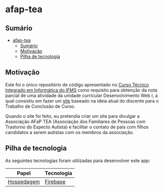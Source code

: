 # afap-tea

## Sumário

- [afap-tea](#afap-tea)
  - [Sumário](#sumário)
  - [Motivação](#motivação)
  - [Pilha de tecnologia](#pilha-de-tecnologia)

## Motivação

Este foi o único repositório de código apresentado no [Curso Técnico Integrado em Informática do IFMS](https://www.ifms.edu.br/campi/campus-aquidauana/cursos/integrado/informatica) como requisito para obtenção da nota parcial de uma atividade da unidade curricular Desenvolvimento Web I, a qual consistiu em fazer um [site](https://afap-tea.web.app/) baseado na ideia atual do discente para o Trabalho de Conclusão de Curso. 

Quando o site foi feito, eu pretendia criar um site para divulgar a Associação AFaP TEA (Associação dos Familiares de Pessoas com Trastorno do Especto Autista) e facilitar o contato de pais com filhos candidatos a serem autistas com os membros da associação.

## Pilha de tecnologia

As seguintes tecnologias foram utilizadas para desenvolver este app:

| Papel | Tecnologia |
|-|-|
| [Hospedagem](https://afap-tea.web.app/) | [Firebase](https://firebase.google.com/?hl=pt) |